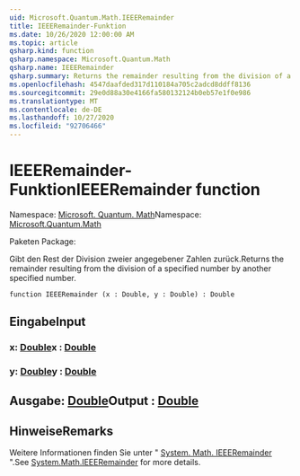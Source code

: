```yaml
---
uid: Microsoft.Quantum.Math.IEEERemainder
title: IEEERemainder-Funktion
ms.date: 10/26/2020 12:00:00 AM
ms.topic: article
qsharp.kind: function
qsharp.namespace: Microsoft.Quantum.Math
qsharp.name: IEEERemainder
qsharp.summary: Returns the remainder resulting from the division of a specified number by another specified number.
ms.openlocfilehash: 4547daafded317d110184a705c2adcd8ddff8136
ms.sourcegitcommit: 29e0d88a30e4166fa580132124b0eb57e1f0e986
ms.translationtype: MT
ms.contentlocale: de-DE
ms.lasthandoff: 10/27/2020
ms.locfileid: "92706466"
---
```

# <a name="ieeeremainder-function"></a><span data-ttu-id="f24f2-102">IEEERemainder-Funktion</span><span class="sxs-lookup"><span data-stu-id="f24f2-102">IEEERemainder function</span></span>

<span data-ttu-id="f24f2-103">Namespace: [Microsoft. Quantum. Math](xref:Microsoft.Quantum.Math)</span><span class="sxs-lookup"><span data-stu-id="f24f2-103">Namespace: [Microsoft.Quantum.Math](xref:Microsoft.Quantum.Math)</span></span>

<span data-ttu-id="f24f2-104">Paketen [](https://nuget.org/packages/)</span><span class="sxs-lookup"><span data-stu-id="f24f2-104">Package: [](https://nuget.org/packages/)</span></span>


<span data-ttu-id="f24f2-105">Gibt den Rest der Division zweier angegebener Zahlen zurück.</span><span class="sxs-lookup"><span data-stu-id="f24f2-105">Returns the remainder resulting from the division of a specified number by another specified number.</span></span>

```qsharp
function IEEERemainder (x : Double, y : Double) : Double
```


## <a name="input"></a><span data-ttu-id="f24f2-106">Eingabe</span><span class="sxs-lookup"><span data-stu-id="f24f2-106">Input</span></span>

### <a name="x--double"></a><span data-ttu-id="f24f2-107">x: [Double](xref:microsoft.quantum.lang-ref.double)</span><span class="sxs-lookup"><span data-stu-id="f24f2-107">x : [Double](xref:microsoft.quantum.lang-ref.double)</span></span>




### <a name="y--double"></a><span data-ttu-id="f24f2-108">y: [Double](xref:microsoft.quantum.lang-ref.double)</span><span class="sxs-lookup"><span data-stu-id="f24f2-108">y : [Double](xref:microsoft.quantum.lang-ref.double)</span></span>





## <a name="output--double"></a><span data-ttu-id="f24f2-109">Ausgabe: [Double](xref:microsoft.quantum.lang-ref.double)</span><span class="sxs-lookup"><span data-stu-id="f24f2-109">Output : [Double](xref:microsoft.quantum.lang-ref.double)</span></span>



## <a name="remarks"></a><span data-ttu-id="f24f2-110">Hinweise</span><span class="sxs-lookup"><span data-stu-id="f24f2-110">Remarks</span></span>

<span data-ttu-id="f24f2-111">Weitere Informationen finden Sie unter " [System. Math. IEEERemainder](https://docs.microsoft.com/dotnet/api/system.math.ieeeremainder) ".</span><span class="sxs-lookup"><span data-stu-id="f24f2-111">See [System.Math.IEEERemainder](https://docs.microsoft.com/dotnet/api/system.math.ieeeremainder) for more details.</span></span>